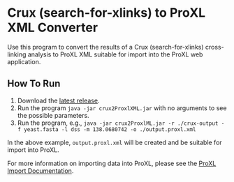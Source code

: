 Crux (search-for-xlinks) to ProXL XML Converter
=====================================================

Use this program to convert the results of a Crux (search-for-xlinks) cross-linking analysis to ProXL XML suitable for import into the ProXL web application.

How To Run
-------------
1. Download the [latest release](https://github.com/yeastrc/crux-import-plink/releases).
2. Run the program ``java -jar crux2ProxlXML.jar`` with no arguments to see the possible parameters.
3. Run the program, e.g., ``java -jar crux2ProxlML.jar -r ./crux-output -f yeast.fasta -l dss -m 138.0680742 -o ./output.proxl.xml``

In the above example, ``output.proxl.xml`` will be created and be suitable for import into ProXL.

For more information on importing data into ProXL, please see the [ProXL Import Documentation](http://proxl-web-app.readthedocs.org/en/latest/install/import.html).
